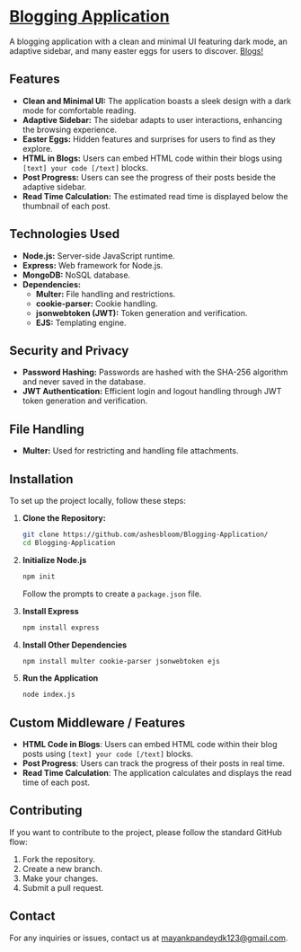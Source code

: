 # [Blogging Application](http://blogs.ap-south-1.elasticbeanstalk.com/)

A blogging application with a clean and minimal UI featuring dark mode, an adaptive sidebar, and many easter eggs for users to discover. [Blogs!](http://blogs.ap-south-1.elasticbeanstalk.com/)

## Features

- **Clean and Minimal UI:** The application boasts a sleek design with a dark mode for comfortable reading.
- **Adaptive Sidebar:** The sidebar adapts to user interactions, enhancing the browsing experience.
- **Easter Eggs:** Hidden features and surprises for users to find as they explore.
- **HTML in Blogs:** Users can embed HTML code within their blogs using `[text] your code [/text]` blocks.
- **Post Progress:** Users can see the progress of their posts beside the adaptive sidebar.
- **Read Time Calculation:** The estimated read time is displayed below the thumbnail of each post.

## Technologies Used

- **Node.js:** Server-side JavaScript runtime.
- **Express:** Web framework for Node.js.
- **MongoDB:** NoSQL database.
- **Dependencies:**
  - **Multer:** File handling and restrictions.
  - **cookie-parser:** Cookie handling.
  - **jsonwebtoken (JWT):** Token generation and verification.
  - **EJS:** Templating engine.

## Security and Privacy

- **Password Hashing:** Passwords are hashed with the SHA-256 algorithm and never saved in the database.
- **JWT Authentication:** Efficient login and logout handling through JWT token generation and verification.

## File Handling

- **Multer:** Used for restricting and handling file attachments.

## Installation

To set up the project locally, follow these steps:

1. **Clone the Repository:**
   ```sh
   git clone https://github.com/ashesbloom/Blogging-Application/
   cd Blogging-Application
   ```
   
2. **Initialize Node.js**

    ```sh
    npm init
    ```

    Follow the prompts to create a `package.json` file.

2. **Install Express**

    ```sh
    npm install express
    ```

3. **Install Other Dependencies**

    ```sh
    npm install multer cookie-parser jsonwebtoken ejs
    ```

4. **Run the Application**

    ```sh
    node index.js
    ```

## Custom Middleware / Features

- **HTML Code in Blogs**: Users can embed HTML code within their blog posts using `[text] your code [/text]` blocks.
- **Post Progress**: Users can track the progress of their posts in real time.
- **Read Time Calculation**: The application calculates and displays the read time of each post.

## Contributing

If you want to contribute to the project, please follow the standard GitHub flow:

1. Fork the repository.
2. Create a new branch.
3. Make your changes.
4. Submit a pull request.

## Contact

For any inquiries or issues, contact us at [mayankpandeydk123@gmail.com](mailto:mayankpandeydk123@gmail.com).
